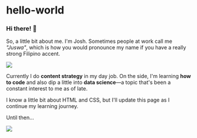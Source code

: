 # hello-world

### Hi there! 👋

So, a little bit about me. I'm Josh. Sometimes people at work call me *"Juswa"*, which is how you would pronounce my name if you have a really strong Filipino accent.

![](https://media1.tenor.com/images/58077a5826ebeb0dfca37cb643652b7f/tenor.gif?itemid=12808570)

Currently I do **content strategy** in my day job. On the side, I'm learning **how to code** and also dip a little into **data science**—a topic that's been a constant interest to me as of late.

I know a little bit about HTML and CSS, but I'll update this page as I continue my learning journey.

Until then… 

![](https://media1.tenor.com/images/44564b27e196e75013b09ab79390c608/tenor.gif?itemid=10055468)
